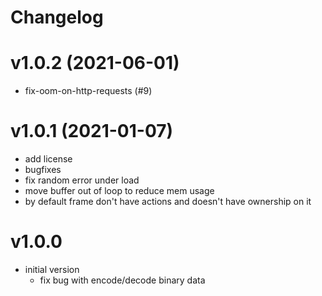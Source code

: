 # Changelog

# v1.0.2 (2021-06-01)

- fix-oom-on-http-requests (#9)

# v1.0.1 (2021-01-07)

- add license
- bugfixes
- fix random error under load 
- move buffer out of loop to reduce mem usage
- by default frame don't have actions and doesn't have ownership on it

# v1.0.0

- initial version
    - fix bug with encode/decode binary data